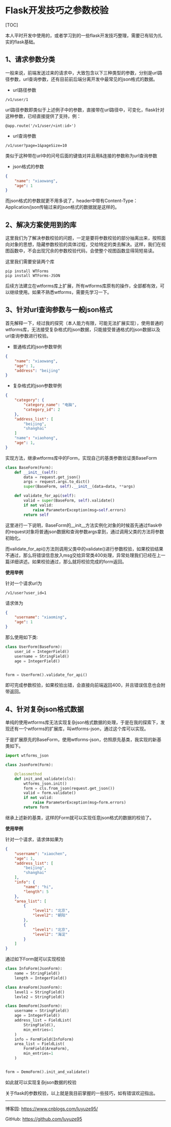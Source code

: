 # Flask开发技巧之参数校验

[TOC]

本人平时开发中使用的，或者学习到的一些flask开发技巧整理，需要已有较为扎实的flask基础。

## 1、请求参数分类

一般来说，前端发送过来的请求中，大致包含以下三种类型的参数，分别是url路径参数，url查询参数，还有目前前后端分离开发中最常见的json格式的数据。

- url路径参数

```url
/v1/user/1
```

url路径参数即类似于上述例子中的参数，直接带在url路径中，可变化，flask针对这种参数，已经直接提供了支持，例：

```url
@app.route('/v1/user/<int:id>')
```

- url查询参数

```url
/v1/user?page=1&pageSize=10
```

类似于这种带在url中的问号后面的键值对并且用&连接的参数称为url查询参数

- json格式的参数

```json
{
    "name": "xiaowang",
    "age": 1
}
```

而json格式的参数就更不用多说了，header中带有Content-Type：Application/json传输过来的json格式的数据就是这样的。


## 2、解决方案使用到的库

这里我们为了解决参数校验的问题，一定是要将参数校验的部分抽离出来，按照面向对象的思想，隐藏参数校验的具体过程，交给特定的类去解决。这样，我们在视图函数中，不会出现冗余的参数校验代码，会使整个视图函数显得简短易读。

这里我们需要安装两个库

```shell
pip install WTForms
pip install WTForms-JSON
```

后续方法建立在wtforms库上扩展，所有wtforms库原有的操作，全部都有效，可以继续使用。如果不熟悉wtforms，需要先学习一下。

## 3、针对url查询参数与一般json格式

首先解释一下，经过我的探究（本人能力有限，可能无法扩展实现），使用普通的wtforms库，无法接受复杂格式的json数据，只能接受普通格式的json数据以及url查询参数进行校验。

- 普通格式的json参数举例

```json
{
    "name": "xiaowang",
    "age": 1,
    "address": "beijing"
}
```

- 复杂格式的json参数举例

```json
{
    "category": {
        "category_name": "电脑",
        "category_id": 2
    },
    "address_list": [
        "beijing",
        "shanghai"
    ]
    "name": "xiaohong",
    "age": 1,
}
```

实现方法，继承wtforms库中的Form，实现自己的基类参数验证类BaseForm

```python
class BaseForm(Form):
    def __init__(self):
        data = request.get_json()
        args = request.args.to_dict()
        super(BaseForm, self).__init__(data=data, **args)

    def validate_for_api(self):
        valid = super(BaseForm, self).validate()
        if not valid:
            raise ParameterException(msg=self.errors)
        return self
```

这里进行一下说明，BaseForm的__init__方法实例化对象的时候首先通过flask中的request对象将普通json数据和查询参数args拿到，通过调用父类的方法将参数初始化。

而validate_for_api()方法则调用父类中的validate()进行参数校验，如果校验结果不通过，那么将错误信息放入msg交给异常类400处理，异常处理我们已经在上一篇详细讲述。如果校验通过，那么就将校验完成的form返回。

**使用举例**

针对一个请求url为
```url
/v1/user?user_id=1
```
请求体为
```json
{
    "username": "xiaoming",
    "age": 1
}
```
那么使用如下类:
```python
class UserForm(BaseForm):
    user_id = IntegerField()
    username = StringField()
    age = IntegerField()


form = UserForm().validate_for_api()
```
即可完成参数校验，如果校验出错，会直接向前端返回400，并且错误信息也会附带返回。

## 4、针对复杂json格式数据

单纯的使用wtforms库无法实现复杂json格式数据的处理，于是在我的探索下，发现还有一个wtforms的扩展库，叫wtforms-json，通过这个库可以实现。

于是扩展原先的BaseForm，使用wtforms-json，仿照原先基类，我实现的新基类如下。

```python
import wtforms_json

class JsonForm(Form):

    @classmethod
    def init_and_validate(cls):
        wtforms_json.init()
        form = cls.from_json(request.get_json())
        valid = form.validate()
        if not valid:
            raise ParameterException(msg=form.errors)
        return form
```

继承上述新的基类，这样的Form就可以实现任意json格式的数据的校验了。

**使用举例**

针对一个请求，请求体如果为

```json
{
    "username": "xiaochen",
    "age": 1,
    "address_list": [
        "beijing",
        "shanghai"
    ],
    "info": {
        "name": "hi",
        "length": 5
    },
    "area_list": [
        {
            "level1": "北京",
            "level2": "朝阳"
        },
        {
            "level1": "北京",
            "level2": "海淀"
        }
    ]
}
```

通过如下Form就可以实现校验

```python
class InfoForm(JsonForm):
    name = StringField()
    length = IntegerField()

class AreaForm(JsonForm):
    level1 = StringField()
    levle2 = StringField()

class DemoForm(JsonForm):
    username = StringField()
    age = IntegerField()
    address_list = FieldList(
        StringField(),
        min_entries=1
    )
    info = FormField(InfoForm)
    area_list = FieldList(
        FormField(AreaForm),
        min_entries=1
    )


form = DemoForm().init_and_validate()
```
如此就可以实现复杂json数据的校验

关于flask的参数校验，以上就是我目前掌握的一些技巧，如有错误欢迎指出。

-----

博客园: https://www.cnblogs.com/luyuze95/

GitHub: https://github.com/luyuze95
